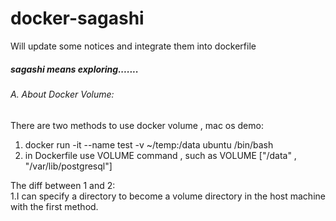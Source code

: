 # docker-sagashi
Will update some notices and integrate them into dockerfile


##### sagashi means exploring.......


###### A. About Docker Volume:
There are two methods to use docker volume ,  mac os demo:<br>
 1. docker run -it --name test -v ~/temp:/data ubuntu /bin/bash <br>
 2. in Dockerfile use VOLUME command , such as VOLUME ["/data" , "/var/lib/postgresql"] 

The diff between 1 and 2:<br>
 1.I can specify a directory to become a volume directory in the host machine with the first method.
